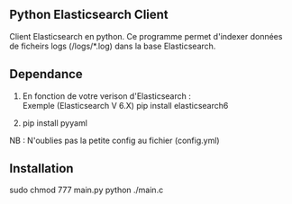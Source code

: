 Python Elasticsearch Client
---------------------------

Client Elasticsearch en python. Ce programme permet d'indexer données de ficheirs logs (/logs/*.log) dans la base Elasticsearch.  

Dependance
-------------

 
1.  En fonction de votre verison d'Elasticsearch :  
    Exemple (Elasticsearch V 6.X) 
        pip install elasticsearch6

2.  pip install pyyaml

NB : N'oublies pas la petite config au fichier (config.yml) 

Installation
------------

  sudo chmod 777 main.py 
  python ./main.c


